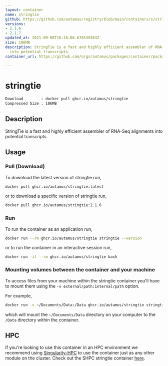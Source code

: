 ```yaml
---
layout: container
name: stringtie
github: https://github.com/autamus/registry/blob/main/containers/s/stringtie/spack.yaml
versions:
- 2.1.6
- 2.1.7
updated_at: 2021-09-08T18:16:06.676539363Z
size: 106MB
description: StringTie is a fast and highly efficient assembler of RNA-Seq alignments
  into potential transcripts.
container_url: https://github.com/orgs/autamus/packages/container/package/stringtie

---
```

# stringtie
```bash 
Download        : docker pull ghcr.io/autamus/stringtie
Compressed Size : 106MB
```

## Description
StringTie is a fast and highly efficient assembler of RNA-Seq alignments into potential transcripts.

## Usage
### Pull (Download)
To download the latest version of stringtie run,

```bash
docker pull ghcr.io/autamus/stringtie:latest
```

or to download a specific version of stringtie run,

```bash
docker pull ghcr.io/autamus/stringtie:2.1.6
```
### Run
To run the container as an application run,
```bash
docker run --rm ghcr.io/autamus/stringtie stringtie --version
```

or to run the container in an interactive session run,
```bash
docker run -it --rm ghcr.io/autamus/stringtie bash
```

### Mounting volumes between the container and your machine
To access files from your machine within the stringtie container you'll have to mount them using the `-v external/path:internal/path` option.

For example,
```bash
docker run -v ~/Documents/Data:/Data ghcr.io/autamus/stringtie stringtie /Data/myData.csv
```
which will mount the `~/Documents/Data` directory on your computer to the `/Data` directory within the container.

## HPC
If you're looking to use this container in an HPC environment we recommend using [Singularity-HPC](https://singularity-hpc.readthedocs.io) to use the container just as any other module on the cluster. Check out the SHPC stringtie container [here](https://singularityhub.github.io/singularity-hpc/r/ghcr.io-autamus-stringtie/).